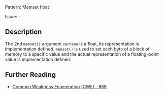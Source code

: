 Pattern: Memset float

Issue: -

## Description

The 2nd `memset()` argument `varname` is a float, its representation is implementation defined. `memset()` is used to set each byte of a block of memory to a specific value and the actual representation of a floating-point value is implementation defined.

## Further Reading

* [Common Weakness Enumeration (CWE) - 688](https://cwe.mitre.org/data/definitions/688.html)